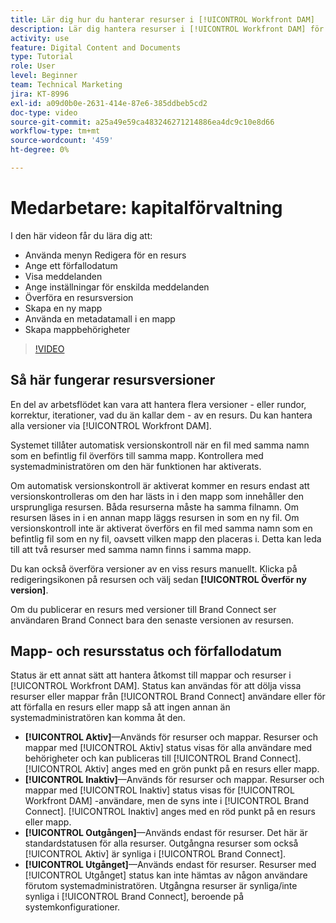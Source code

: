 ```yaml
---
title: Lär dig hur du hanterar resurser i [!UICONTROL Workfront DAM]
description: Lär dig hantera resurser i [!UICONTROL Workfront DAM] för att förbättra arbetsflödet.
activity: use
feature: Digital Content and Documents
type: Tutorial
role: User
level: Beginner
team: Technical Marketing
jira: KT-8996
exl-id: a09d0b0e-2631-414e-87e6-385ddbeb5cd2
doc-type: video
source-git-commit: a25a49e59ca483246271214886ea4dc9c10e8d66
workflow-type: tm+mt
source-wordcount: '459'
ht-degree: 0%

---
```


# Medarbetare: kapitalförvaltning

I den här videon får du lära dig att:

* Använda menyn Redigera för en resurs
* Ange ett förfallodatum
* Visa meddelanden
* Ange inställningar för enskilda meddelanden
* Överföra en resursversion
* Skapa en ny mapp
* Använda en metadatamall i en mapp
* Skapa mappbehörigheter

>[!VIDEO](https://video.tv.adobe.com/v/335256/?quality=12&learn=on)

## Så här fungerar resursversioner

En del av arbetsflödet kan vara att hantera flera versioner - eller rundor, korrektur, iterationer, vad du än kallar dem - av en resurs. Du kan hantera alla versioner via [!UICONTROL Workfront DAM].

Systemet tillåter automatisk versionskontroll när en fil med samma namn som en befintlig fil överförs till samma mapp. Kontrollera med systemadministratören om den här funktionen har aktiverats.

Om automatisk versionskontroll är aktiverat kommer en resurs endast att versionskontrolleras om den har lästs in i den mapp som innehåller den ursprungliga resursen. Båda resurserna måste ha samma filnamn. Om resursen läses in i en annan mapp läggs resursen in som en ny fil.
Om versionskontroll inte är aktiverat överförs en fil med samma namn som en befintlig fil som en ny fil, oavsett vilken mapp den placeras i. Detta kan leda till att två resurser med samma namn finns i samma mapp.

Du kan också överföra versioner av en viss resurs manuellt. Klicka på redigeringsikonen på resursen och välj sedan **[!UICONTROL Överför ny version]**.

Om du publicerar en resurs med versioner till Brand Connect ser användaren Brand Connect bara den senaste versionen av resursen.

## Mapp- och resursstatus och förfallodatum

Status är ett annat sätt att hantera åtkomst till mappar och resurser i [!UICONTROL Workfront DAM]. Status kan användas för att dölja vissa resurser eller mappar från [!UICONTROL Brand Connect] användare eller för att förfalla en resurs eller mapp så att ingen annan än systemadministratören kan komma åt den.

* **[!UICONTROL Aktiv]**—Används för resurser och mappar. Resurser och mappar med [!UICONTROL Aktiv] status visas för alla användare med behörigheter och kan publiceras till [!UICONTROL Brand Connect]. [!UICONTROL Aktiv] anges med en grön punkt på en resurs eller mapp.
* **[!UICONTROL Inaktiv]**—Används för resurser och mappar. Resurser och mappar med [!UICONTROL Inaktiv] status visas för [!UICONTROL Workfront DAM] -användare, men de syns inte i [!UICONTROL Brand Connect]. [!UICONTROL Inaktiv] anges med en röd punkt på en resurs eller mapp.
* **[!UICONTROL Outgången]**—Används endast för resurser. Det här är standardstatusen för alla resurser. Outgångna resurser som också [!UICONTROL Aktiv] är synliga i [!UICONTROL Brand Connect].
* **[!UICONTROL Utgånget]**—Används endast för resurser. Resurser med [!UICONTROL Utgånget] status kan inte hämtas av någon användare förutom systemadministratören. Utgångna resurser är synliga/inte synliga i [!UICONTROL Brand Connect], beroende på systemkonfigurationer.
